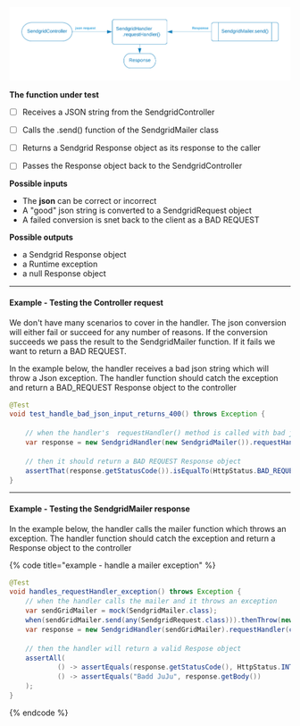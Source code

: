 

![](../../.gitbook/assets/sendgrid-personal-handler.png)

<p/><strong>The function under test</strong>

* [ ] Receives a JSON string from the SendgridController
* [ ] Calls the .send() function of the SendgridMailer class
* [ ] Returns a Sendgrid Response object as its response to the caller
* [ ] Passes the Response object back to the SendgridController


<p/><strong>Possible inputs</strong>

* The **json** can be correct or incorrect
* A "good" json string is converted to a SendgridRequest object
* A failed conversion is snet back to the client as a BAD REQUEST

<p/><strong>Possible outputs</strong>

* a Sendgrid Response object
* a Runtime exception
* a null Response object

---
#### Example - Testing the Controller request

We don't have many scenarios to cover in the handler.  The json conversion will either fail or succeed for any number of reasons.  If the conversion succeeds we pass the result to the SendgridMailer function. If it fails we want to return a BAD REQUEST.

In the example below, the handler receives a bad json string which will throw a Json exception.  The handler function should catch the exception and return a BAD_REQUEST Response object to the controller
```java
@Test
void test_handle_bad_json_input_returns_400() throws Exception {

    // when the handler's  requestHandler() method is called with bad json
    var response = new SendgridHandler(new SendgridMailer()).requestHandler("{ \"name\":\"jo}");
    
    // then it should return a BAD REQUEST Response object
    assertThat(response.getStatusCode()).isEqualTo(HttpStatus.BAD_REQUEST.value());
}
```


---
#### Example - Testing the SendgridMailer response

In the example below, the handler calls the mailer function which throws an exception.  The handler function should catch the exception and return a Response object to the controller

{% code title="example - handle a mailer exception" %}
```java
@Test
void handles_requestHandler_exception() throws Exception {
    // when the handler calls the mailer and it throws an exception
    var sendGridMailer = mock(SendgridMailer.class);
    when(sendGridMailer.send(any(SendgridRequest.class))).thenThrow(new RuntimeException("Badd JuJu"));
    var response = new SendgridHandler(sendGridMailer).requestHandler(createRequest());

    // then the handler will return a valid Respose object
    assertAll(
            () -> assertEquals(response.getStatusCode(), HttpStatus.INTERNAL_SERVER_ERROR.value()),
            () -> assertEquals("Badd JuJu", response.getBody())
    );
}
```
{% endcode %}

